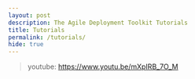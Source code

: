 ```yaml
---
layout: post
description: The Agile Deployment Toolkit Tutorials
title: Tutorials
permalink: /tutorials/
hide: true
---
```


> youtube: https://www.youtu.be/mXpIRB_7O_M
